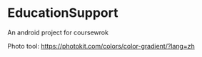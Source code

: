 # EducationSupport
An android project for coursewrok

Photo tool: https://photokit.com/colors/color-gradient/?lang=zh
